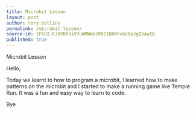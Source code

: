 ```yaml
---
title: Microbit Lesson
layout: post
author: rory.collins
permalink: /microbit-lesson/
source-id: 1F6UI-EJXVDfoiV7uWMWmUzR82IB6KhvGn6oJgQ5awIQ
published: true
---
```

Microbit Lesson

Hello,

Today we learnt to how to program a microbit, I learned how to make patterns on the microbit and I started to make a running game like Temple Run. It was a fun and easy way to learn to code.

Bye


